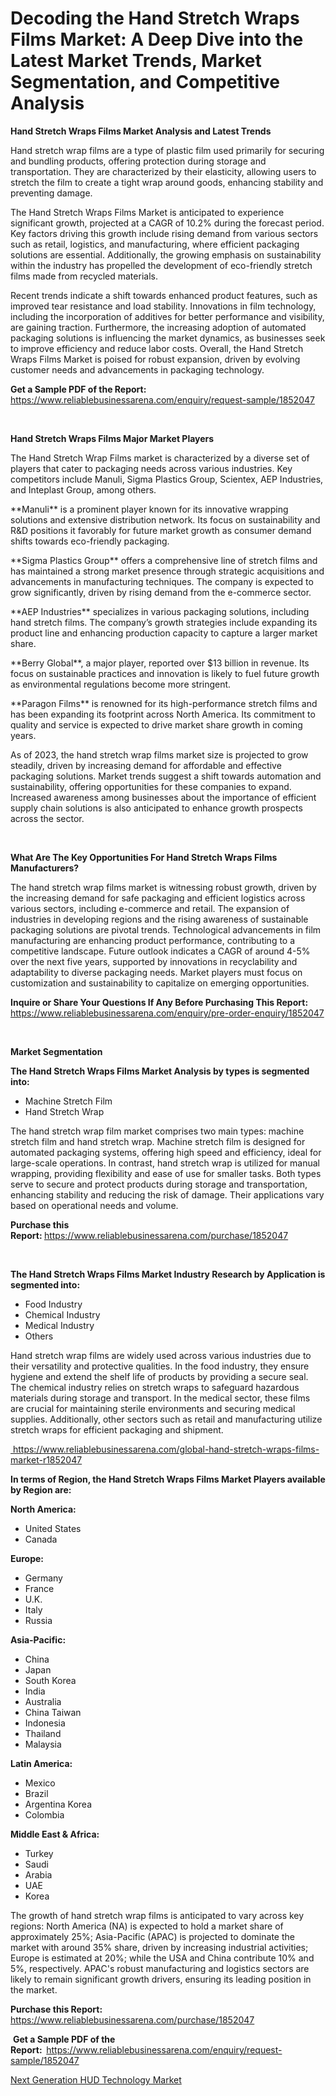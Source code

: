 <p><h1>Decoding the Hand Stretch Wraps Films Market: A Deep Dive into the Latest Market Trends, Market Segmentation, and Competitive Analysis</h1></p><p><strong>Hand Stretch Wraps Films Market Analysis and Latest Trends</strong></p>
<p><p>Hand stretch wrap films are a type of plastic film used primarily for securing and bundling products, offering protection during storage and transportation. They are characterized by their elasticity, allowing users to stretch the film to create a tight wrap around goods, enhancing stability and preventing damage.</p><p>The Hand Stretch Wraps Films Market is anticipated to experience significant growth, projected at a CAGR of 10.2% during the forecast period. Key factors driving this growth include rising demand from various sectors such as retail, logistics, and manufacturing, where efficient packaging solutions are essential. Additionally, the growing emphasis on sustainability within the industry has propelled the development of eco-friendly stretch films made from recycled materials.</p><p>Recent trends indicate a shift towards enhanced product features, such as improved tear resistance and load stability. Innovations in film technology, including the incorporation of additives for better performance and visibility, are gaining traction. Furthermore, the increasing adoption of automated packaging solutions is influencing the market dynamics, as businesses seek to improve efficiency and reduce labor costs. Overall, the Hand Stretch Wraps Films Market is poised for robust expansion, driven by evolving customer needs and advancements in packaging technology.</p></p>
<p><strong>Get a Sample PDF of the Report:&nbsp;</strong> <a href="https://www.reliablebusinessarena.com/enquiry/request-sample/1852047?utm_campaign=3221&utm_medium=2&utm_source=Github&utm_content=ia&utm_term=27032025&utm_id=hand-stretch-wraps-films">https://www.reliablebusinessarena.com/enquiry/request-sample/1852047</a></p>
<p>&nbsp;</p>
<p><strong>Hand Stretch Wraps Films Major Market Players</strong></p>
<p><p>The Hand Stretch Wrap Films market is characterized by a diverse set of players that cater to packaging needs across various industries. Key competitors include Manuli, Sigma Plastics Group, Scientex, AEP Industries, and Inteplast Group, among others.</p><p>**Manuli** is a prominent player known for its innovative wrapping solutions and extensive distribution network. Its focus on sustainability and R&D positions it favorably for future market growth as consumer demand shifts towards eco-friendly packaging. </p><p>**Sigma Plastics Group** offers a comprehensive line of stretch films and has maintained a strong market presence through strategic acquisitions and advancements in manufacturing techniques. The company is expected to grow significantly, driven by rising demand from the e-commerce sector.</p><p>**AEP Industries** specializes in various packaging solutions, including hand stretch films. The company’s growth strategies include expanding its product line and enhancing production capacity to capture a larger market share.</p><p>**Berry Global**, a major player, reported over $13 billion in revenue. Its focus on sustainable practices and innovation is likely to fuel future growth as environmental regulations become more stringent.</p><p>**Paragon Films** is renowned for its high-performance stretch films and has been expanding its footprint across North America. Its commitment to quality and service is expected to drive market share growth in coming years.</p><p>As of 2023, the hand stretch wrap films market size is projected to grow steadily, driven by increasing demand for affordable and effective packaging solutions. Market trends suggest a shift towards automation and sustainability, offering opportunities for these companies to expand. Increased awareness among businesses about the importance of efficient supply chain solutions is also anticipated to enhance growth prospects across the sector.</p></p>
<p>&nbsp;</p>
<p><strong>What Are The Key Opportunities For Hand Stretch Wraps Films Manufacturers?</strong></p>
<p><p>The hand stretch wrap films market is witnessing robust growth, driven by the increasing demand for safe packaging and efficient logistics across various sectors, including e-commerce and retail. The expansion of industries in developing regions and the rising awareness of sustainable packaging solutions are pivotal trends. Technological advancements in film manufacturing are enhancing product performance, contributing to a competitive landscape. Future outlook indicates a CAGR of around 4-5% over the next five years, supported by innovations in recyclability and adaptability to diverse packaging needs. Market players must focus on customization and sustainability to capitalize on emerging opportunities.</p></p>
<p><strong>Inquire or Share Your Questions If Any Before Purchasing This Report:</strong> <a href="https://www.reliablebusinessarena.com/enquiry/pre-order-enquiry/1852047?utm_campaign=3221&utm_medium=2&utm_source=Github&utm_content=ia&utm_term=27032025&utm_id=hand-stretch-wraps-films">https://www.reliablebusinessarena.com/enquiry/pre-order-enquiry/1852047</a></p>
<p>&nbsp;</p>
<p><strong>Market Segmentation</strong></p>
<p><strong>The Hand Stretch Wraps Films Market Analysis by types is segmented into:</strong></p>
<p><ul><li>Machine Stretch Film</li><li>Hand Stretch Wrap</li></ul></p>
<p><p>The hand stretch wrap film market comprises two main types: machine stretch film and hand stretch wrap. Machine stretch film is designed for automated packaging systems, offering high speed and efficiency, ideal for large-scale operations. In contrast, hand stretch wrap is utilized for manual wrapping, providing flexibility and ease of use for smaller tasks. Both types serve to secure and protect products during storage and transportation, enhancing stability and reducing the risk of damage. Their applications vary based on operational needs and volume.</p></p>
<p><strong>Purchase this Report:&nbsp;</strong><a href="https://www.reliablebusinessarena.com/purchase/1852047?utm_campaign=3221&utm_medium=2&utm_source=Github&utm_content=ia&utm_term=27032025&utm_id=hand-stretch-wraps-films">https://www.reliablebusinessarena.com/purchase/1852047</a></p>
<p>&nbsp;</p>
<p><strong>The Hand Stretch Wraps Films Market Industry Research by Application is segmented into:</strong></p>
<p><ul><li>Food Industry</li><li>Chemical Industry</li><li>Medical Industry</li><li>Others</li></ul></p>
<p><p>Hand stretch wrap films are widely used across various industries due to their versatility and protective qualities. In the food industry, they ensure hygiene and extend the shelf life of products by providing a secure seal. The chemical industry relies on stretch wraps to safeguard hazardous materials during storage and transport. In the medical sector, these films are crucial for maintaining sterile environments and securing medical supplies. Additionally, other sectors such as retail and manufacturing utilize stretch wraps for efficient packaging and shipment.</p></p>
<p><a href="https://www.reliablebusinessarena.com/global-hand-stretch-wraps-films-market-r1852047?utm_campaign=3221&utm_medium=2&utm_source=Github&utm_content=ia&utm_term=27032025&utm_id=hand-stretch-wraps-films">&nbsp;https://www.reliablebusinessarena.com/global-hand-stretch-wraps-films-market-r1852047</a></p>
<p><strong>In terms of Region, the Hand Stretch Wraps Films Market Players available by Region are:</strong></p>
<p>
    <p> <strong> North America: </strong>
        <ul>
            <li>United States</li>
            <li>Canada</li>
        </ul>
        </p> 
    <p> <strong> Europe: </strong>
        <ul>
            <li>Germany</li>
            <li>France</li>
            <li>U.K.</li>
            <li>Italy</li>
            <li>Russia</li>
        </ul>
        </p> 
    <p> <strong> Asia-Pacific: </strong>
        <ul>
            <li>China</li>
            <li>Japan</li>
            <li>South Korea</li>
            <li>India</li>
            <li>Australia</li>
            <li>China Taiwan</li>
            <li>Indonesia</li>
            <li>Thailand</li>
            <li>Malaysia</li>
        </ul>
        </p> 
    <p> <strong> Latin America: </strong>
        <ul>
            <li>Mexico</li>
            <li>Brazil</li>
            <li>Argentina Korea</li>
            <li>Colombia</li>
        </ul>
        </p> 
    <p> <strong> Middle East & Africa: </strong>
        <ul>
            <li>Turkey</li>
            <li>Saudi</li>
            <li>Arabia</li>
            <li>UAE</li>
            <li>Korea</li>
        </ul>
    </p>
    </p>
<p><p>The growth of hand stretch wrap films is anticipated to vary across key regions: North America (NA) is expected to hold a market share of approximately 25%; Asia-Pacific (APAC) is projected to dominate the market with around 35% share, driven by increasing industrial activities; Europe is estimated at 20%; while the USA and China contribute 10% and 5%, respectively. APAC's robust manufacturing and logistics sectors are likely to remain significant growth drivers, ensuring its leading position in the market.</p></p>
<p><strong>Purchase this Report: </strong><a href="https://www.reliablebusinessarena.com/purchase/1852047?utm_campaign=3221&utm_medium=2&utm_source=Github&utm_content=ia&utm_term=27032025&utm_id=hand-stretch-wraps-films">https://www.reliablebusinessarena.com/purchase/1852047</a></p>
<p>&nbsp;<strong>Get a Sample PDF of the Report:&nbsp;&nbsp;</strong><a href="https://www.reliablebusinessarena.com/enquiry/request-sample/1852047?utm_campaign=3221&utm_medium=2&utm_source=Github&utm_content=ia&utm_term=27032025&utm_id=hand-stretch-wraps-films">https://www.reliablebusinessarena.com/enquiry/request-sample/1852047</a></p>
<p><strong></strong></p>
<p><p><a href="https://github.com/joshuagarcia509/Market-Research-Report-List-1/blob/main/next-generation-hud-technology-market.md?utm_campaign=3221&utm_medium=2&utm_source=Github&utm_content=ia&utm_term=27032025&utm_id=hand-stretch-wraps-films">Next Generation HUD Technology Market</a></p></p>